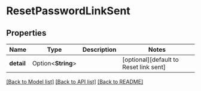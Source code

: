 # ResetPasswordLinkSent

## Properties

Name | Type | Description | Notes
------------ | ------------- | ------------- | -------------
**detail** | Option<**String**> |  | [optional][default to Reset link sent]

[[Back to Model list]](../README.md#documentation-for-models) [[Back to API list]](../README.md#documentation-for-api-endpoints) [[Back to README]](../README.md)


